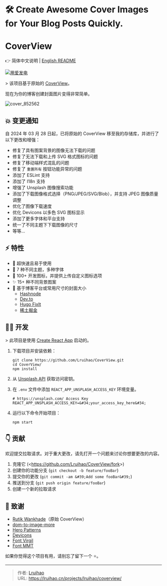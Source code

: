 # 🛠 Create Awesome Cover Images for Your Blog Posts Quickly.

# CoverView

👉 简体中文说明 | [English README](README.en.md)

[![用爱发电](https://badges.frapsoft.com/os/v1/open-source.svg?v=103)](https://github.com/Lruihao/CoverView)

&gt; 该项目基于原始的 [CoverView](https://github.com/rutikwankhade/CoverView)。

现在为你的博客创建封面图片变得非常简单。

![cover_852562](https://github.com/Lruihao/CoverView/assets/33419593/f61407eb-fcba-4e78-8ee1-abd633f4c5a0)

## 💥 变更通知

自 2024 年 03 月 28 日起，已将原始的 CoverView 移至我的存储库，并进行了以下更改和增强：

- 修复了具有图案背景的图像无法下载的问题
- 修复了无法下载和上传 SVG 格式图标的问题
- 修复了移动端样式混乱的问题
- 修复了 `重置所有` 按钮功能异常的问题
- 添加了 ESLint 支持
- 添加了 I18n 支持
- 增强了 Unsplash 图像搜索功能
- 添加了下载图像格式选择（PNG/JPEG/SVG/Blob），并支持 JPEG 图像质量调整
- 优化了图像下载速度
- 优化 Devicons 以多色 SVG 图标显示
- 添加了更多字体和平台支持
- 统一了不同主题下下载图像的尺寸
- 等等...

## ⚡ 特性

- 🚀 超快速且易于使用
- 🌈 7 种不同主题，多种字体
- 🌠 100&#43; 开发图标，并提供上传自定义图标选项
- ✨ 15&#43; 种不同背景图案
- 💾 基于博客平台或常用尺寸的封面大小
  - [Hashnode](https://hashnode.com/)
  - [Dev.to](https://dev.to/)
  - [Hugo FixIt](https://github.com/hugo-fixit/FixIt)
  - [稀土掘金](https://juejin.cn/)

## 👩‍💻 开发

&gt; 此项目是使用 [Create React App](https://github.com/facebook/create-react-app) 启动的。

1. 下载项目并安装依赖：

    ```shell
    git clone https://github.com/Lruihao/CoverView.git
    cd CoverView/
    npm install
    ```

2. 从 [Unsplash API](https://unsplash.com/developers) 获取访问密钥。
3. 在 `.env` 文件中添加 `REACT_APP_UNSPLASH_ACCESS_KEY` 环境变量。

    ```shell
    # https://unsplash.com/ Access Key
    REACT_APP_UNSPLASH_ACCESS_KEY=&#34;your_access_key_here&#34;
    ```

4. 运行以下命令开始项目：

    ```shell
    npm start
    ```

## 👇 贡献

欢迎提交拉取请求。对于重大更改，请先打开一个问题来讨论你想要更改的内容。

1. 克隆它 (&lt;https://github.com/Lruihao/CoverView/fork&gt;)
2. 创建你的功能分支 (`git checkout -b feature/fooBar`)
3. 提交你的更改 (`git commit -am &#39;Add some fooBar&#39;`)
4. 推送到分支 (`git push origin feature/fooBar`)
5. 创建一个新的拉取请求

## 🙏 致谢

- [Rutik Wankhade](https://github.com/rutikwankhade)（原始 CoverView）
- [dom-to-image-more](https://github.com/1904labs/dom-to-image-more)
- [Hero Patterns](https://www.heropatterns.com/)
- [Devicons](https://github.com/devicons/devicon)
- [Font Virgil](https://github.com/excalidraw/virgil)
- [Font MMT](https://github.com/Lruihao/MMT)

如果你觉得这个项目有用，请别忘了留下一个 ⭐。


---

> 作者: [Lruihao](https://github.com/Lruihao)  
> URL: https://lruihao.cn/projects/lruihao/coverview/  

